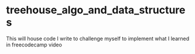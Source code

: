 # treehouse_algo_and_data_structures
This will house code I write to challenge myself to implement what I learned in freecodecamp video
